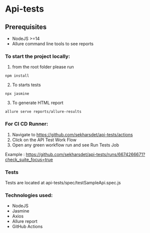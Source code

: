 # Api-tests
## Prerequisites

- NodeJS >=14
- Allure command line tools to see reports

### To start the project locally:

1. from the root folder please run 
```
npm install
```
2. To starts tests
```
npx jasmine
```
3. To generate HTML report
```
allure serve reports/allure-results
```

### For CI CD Runner:

1. Navigate to https://github.com/sekharsdet/api-tests/actions
2. Click on the API Test Work Flow
3. Open any green workflow run and see Run Tests Job

Example : https://github.com/sekharsdet/api-tests/runs/6674266671?check_suite_focus=true

### Tests

Tests are located at api-tests/spec/testSampleApi.spec.js


### Technologies used:

- NodeJS
- Jasmine
- Axios
- Allure report
- GitHub Actions
